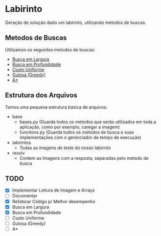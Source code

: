 # Labirinto

Geração de solução dado um labirinto, utilizando métodos de buscas.

## Metodos de Buscas

Utilizamos os seguintes metodos de buscas:

- [Busca em Largura](https://pt.wikipedia.org/wiki/Busca_em_largura)
- [Busca em Profundidade](https://pt.wikipedia.org/wiki/Busca_em_profundidade)
- [Custo Uniforme](http://conteudo.icmc.usp.br/pessoas/sandra/G2_t2/Busca.html)
- [Gulosa (Greedy)](https://pt.wikipedia.org/wiki/Algoritmo_guloso)
- [A*](https://pt.wikipedia.org/wiki/Algoritmo_A*)

## Estrutura dos Arquivos

Temos uma pequena estrutura básica de arquivos.

- base
    - bases.py (Guarda todos os metodos que serão utilizados em toda a aplicação, como por exemplo, caregar a imagem)
    - functions.py (Guarda todos os metodos de busca e suas implementações com o gerenciador de tempo de execução)
- labirintos
    - Todas as imagens de teste do nosso labirinto
- resolv
    - Contem as Imagens com a resposta, separadas pelo metodo de busca


## TODO
- [x] Implementar Leitura de Imagem e Arrays
- [ ] Documentar
- [x] Refatorar Código p/ Melhor desempenho
- [x] Busca em Largura
- [x] Busca em Profundidade
- [ ] Custo Uniforme
- [ ] Gulosa (Greedy)
- [ ] A*